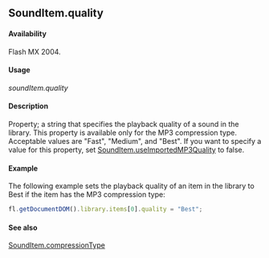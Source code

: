 ## SoundItem.quality

#### Availability

Flash MX 2004.

#### Usage

*soundItem.quality*

#### Description

Property; a string that specifies the playback quality of a sound in the library. This property is available only for the MP3 compression type. Acceptable values are "Fast", "Medium", and "Best".
If you want to specify a value for this property, set [SoundItem.useImportedMP3Quality](../SoundItem_object/SoundItem13.md) to false.

#### Example

The following example sets the playback quality of an item in the library to Best if the item has the MP3 compression type:

```javascript
fl.getDocumentDOM().library.items[0].quality = "Best";
```

#### See also

[SoundItem.compressionType](../SoundItem_object/SoundItem2.md)
